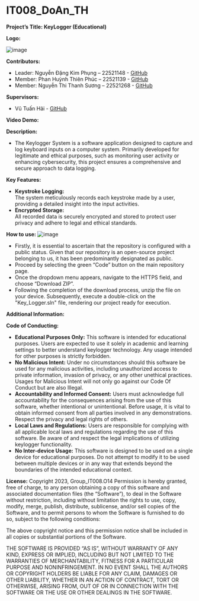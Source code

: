 # IT008_DoAn_TH
**Project’s Title: KeyLogger (Educational)**


**Logo:** 

![image](https://github.com/SBPhungNguyen/IT008_DoAn_TH/assets/145027338/0fcf464b-e3a0-4021-94a0-58c37b115f66)


**Contributors:**
-	Leader: Nguyễn Đặng Kim Phụng – 22521148 - [GitHub](https://github.com/SBPhungNguyen)
-	Member: Phan Huỳnh Thiên Phúc – 22521139 - [GitHub](https://github.com/thienphuc1606)
-	Member: Nguyễn Thi Thanh Sương – 22521268 - [GitHub](https://github.com/nguyenthithanhsuong)

**Supervisors:**
-	Vũ Tuấn Hải - [GitHub](https://github.com/vutuanhai237)

**Video Demo:**


**Description:**
-	The Keylogger System is a software application designed to capture and log keyboard inputs on a computer system. Primarily developed for legitimate and ethical purposes, such as monitoring user activity or enhancing cybersecurity, this project ensures a comprehensive and secure approach to data logging.

**Key Features:**
-	**Keystroke Logging:** <br>
The system meticulously records each keystroke made by a user, providing a detailed insight into the input activities. <br>
- **Encrypted Storage:** <br>
All recorded data is securely encrypted and stored to protect user privacy and adhere to legal and ethical standards. <br>

**How to use:**
![image](https://github.com/SBPhungNguyen/IT008_DoAn_TH/assets/145269191/8452250d-8d40-47f2-9727-a9099c646adc)
- Firstly, it is essential to ascertain that the repository is configured with a public status. Given that our repository is an open-source project belonging to us, it has been predominantly designated as public. <br>
- Proceed by selecting the green “Code” button on the main repository page. <br>
- Once the dropdown menu appears, navigate to the HTTPS field, and choose “Download ZIP”. <br>
- Following the completion of the download process, unzip the file on your device. Subsequently, execute a double-click on the "Key_Logger.sln" file, rendering our project ready for execution. <br>


**Additional Information:**


**Code of Conducting:** <br>
- **Educational Purposes Only:** This software is intended for educational purposes. Users are expected to use it solely in academic and learning settings to better understand keylogger technology. Any usage intended for other purposes is strictly forbidden.<br>
- **No Malicious Intent:** Under no circumstances should this software be used for any malicious activities, including unauthorized access to private information, invasion of privacy, or any other unethical practices. Usages for Malicious Intent will not only go against our Code Of Conduct but are also Illegal.<br>
- **Accountability and Informed Consent:** Users must acknowledge full accountability for the consequences arising from the use of this software, whether intentional or unintentional. Before usage, it is vital to obtain informed consent from all parties involved in any demonstrations. Respect the privacy and legal rights of others.<br>
- **Local Laws and Regulations:** Users are responsible for complying with all applicable local laws and regulations regarding the use of this software. Be aware of and respect the legal implications of utilizing keylogger functionality.<br>
- **No Inter-device Usage:** This software is designed to be used on a single device for educational purposes. Do not attempt to modify it to be used between multiple devices or in any way that extends beyond the boundaries of the intended educational context.<br>


**License:**
Copyright 2023, Group_IT008.O14
Permission is hereby granted, free of charge, to any person obtaining a copy of this software and associated documentation files (the “Software”), to deal in the Software without restriction, including without limitation the rights to use, copy, modify, merge, publish, distribute, sublicense, and/or sell copies of the Software, and to permit persons to whom the Software is furnished to do so, subject to the following conditions:

The above copyright notice and this permission notice shall be included in all copies or substantial portions of the Software.

THE SOFTWARE IS PROVIDED “AS IS”, WITHOUT WARRANTY OF ANY KIND, EXPRESS OR IMPLIED, INCLUDING BUT NOT LIMITED TO THE WARRANTIES OF MERCHANTABILITY, FITNESS FOR A PARTICULAR PURPOSE AND NONINFRINGEMENT. IN NO EVENT SHALL THE AUTHORS OR COPYRIGHT HOLDERS BE LIABLE FOR ANY CLAIM, DAMAGES OR OTHER LIABILITY, WHETHER IN AN ACTION OF CONTRACT, TORT OR OTHERWISE, ARISING FROM, OUT OF OR IN CONNECTION WITH THE SOFTWARE OR THE USE OR OTHER DEALINGS IN THE SOFTWARE.
